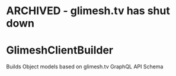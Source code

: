 # ARCHIVED - glimesh.tv has shut down

# GlimeshClientBuilder
Builds Object models based on glimesh.tv GraphQL API Schema

